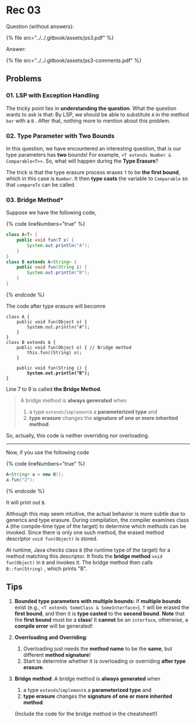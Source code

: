 # Rec 03

Question (without answers):

{% file src="../../.gitbook/assets/ps3.pdf" %}

Answer:

{% file src="../../.gitbook/assets/ps3-comments.pdf" %}

## Problems

### 01. LSP with Exception Handling

The tricky point lies in **understanding the question**. What the question wants to ask is that: By LSP, we should be able to substitute `A` in the method `bar` with a `B` . After that, nothing more to mention about this problem.

### 02. Type Parameter with Two Bounds

In this question, we have encountered an interesting question, that is our type parameters has **two** bounds! For example, `<T extends Number & Comparable<T>>`. So, what will happen during the **Type Erasure**?

The trick is that the type erasure process erases `T` to be **the first bound**, which in this case is `Number`. It then **type casts** the variable to `Comparable` so that `compareTo` can be called.

### 03. Bridge Method\*

Suppose we have the following code,

{% code lineNumbers="true" %}
```java
class A<T> {
    public void fun(T x) {
        System.out.println("A");
    }
}
class B extends A<String> {
    public void fun(String i) {
        System.out.println("B");
    }
}
```
{% endcode %}

The code after type erasure will becomre

<pre class="language-java" data-line-numbers><code class="lang-java">class A {
    public void fun(Object o) {
        System.out.println("A");
    }
}
class B extends A {
    public void fun(Object o) { // Bridge method
        this.fun((String) o);
    }
    
    public void fun(String i) {
<strong>        System.out.println("B");
</strong>}
</code></pre>

Line 7 to 9 is called **the Bridge Method**.

> A bridge method is **always generated** when
>
> 1. a type `extends`/`implement`s a **parameterized type** and
> 2. **type erasure** changes the **signature of one or more inherited method**.

So, actually, this code is neither overriding nor overloading.

***

Now, if you use the following code

{% code lineNumbers="true" %}
```java
A<String> a = new B();
a.fun("2");
```
{% endcode %}

It will print out `B`.&#x20;

Although this may seem intuitive, the actual behavior is more subtle due to generics and type erasure. During compilation, the compiler examines class `A` (the compile-time type of the target) to determine which methods can be invoked. Since there is only one such method, the erased method descriptor `void fun(Object)` is stored.

At runtime, Java checks class `B` (the runtime type of the target) for a method matching this descriptor. It finds the **bridge method** `void fun(Object)` in `B` and invokes it. The bridge method then calls `B::fun(String)` , which prints "B".

## Tips

1. **Bounded type parameters with multiple bounds:** If **multiple bounds** exist (e.g., `<T extends SomeClass & SomeInterface>`), `T` will be erased the **first bound**, and then it is **type casted** to the **second bound**. **Note** that the **first bound** must be a **class**! It **cannot** be an `interface`, otherwise, a **compile error** will be generated!
2. **Overrloading and Overriding**:
   1. Overloading just needs the **method name** to be the **same**, but different **method signature**!
   2. Start to determine whether it is overloading or overriding **after type erasure**.
3.  **Bridge method**: A bridge method is **always generated** when

    1. a type `extends`/`implement`s a **parameterized type** and
    2. **type erasure** changes the **signature of one or more inherited method**.

    (Include the code for the bridge method in the cheatsheet!)
